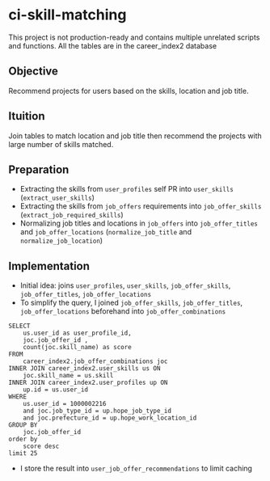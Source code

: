 # ci-skill-matching
This project is not production-ready and contains multiple unrelated scripts and functions. All the tables are in the career_index2 database
## Objective 
Recommend projects for users based on the skills, location and job title.

## Ituition 
Join tables to match location and job title then recommend the projects with large number of skills matched.

## Preparation
- Extracting the skills from `user_profiles` self PR into `user_skills` (`extract_user_skills`)
- Extracting the skills from `job_offers` requirements into `job_offer_skills` (`extract_job_required_skills`)
- Normalizing job titles and locations in `job_offers` into `job_offer_titles` and `job_offer_locations` (`normalize_job_title` and `normalize_job_location`)

## Implementation
- Initial idea: joins `user_profiles`, `user_skills`, `job_offer_skills`, `job_offer_titles`, `job_offer_locations`
- To simplify the query, I joined `job_offer_skills`, `job_offer_titles`, `job_offer_locations` beforehand into `job_offer_combinations`
```
SELECT
	us.user_id as user_profile_id,
	joc.job_offer_id ,
	count(joc.skill_name) as score
FROM
	career_index2.job_offer_combinations joc
INNER JOIN career_index2.user_skills us ON
	joc.skill_name = us.skill
INNER JOIN career_index2.user_profiles up ON
	up.id = us.user_id
WHERE
	us.user_id = 1000002216
	and joc.job_type_id = up.hope_job_type_id
	and joc.prefecture_id = up.hope_work_location_id
GROUP BY
	joc.job_offer_id
order by
	score desc
limit 25	
```
- I store the result into `user_job_offer_recommendations` to limit caching
